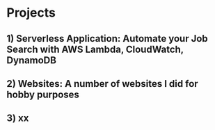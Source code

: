 # Projects

## 1) Serverless Application: Automate your Job Search with AWS Lambda, CloudWatch, DynamoDB
## 2) Websites: A number of websites I did for hobby purposes
## 3) xx